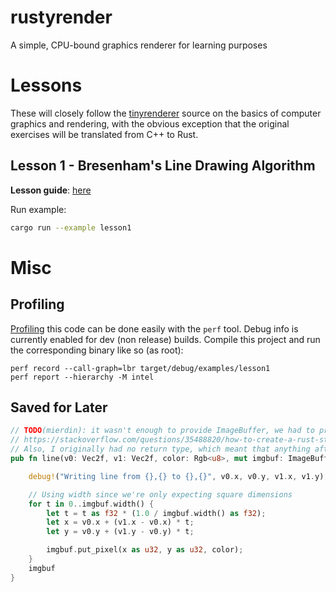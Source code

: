 # rustyrender

A simple, CPU-bound graphics renderer for learning purposes

# Lessons

These will closely follow the [tinyrenderer](https://github.com/ssloy/tinyrenderer/wiki) source on the basics of computer graphics and rendering, with the obvious exception that the original exercises will be translated from C++ to Rust.

## Lesson 1 - Bresenham's Line Drawing Algorithm

**Lesson guide**: [here](https://github.com/ssloy/tinyrenderer/wiki/Lesson-1-Bresenham%E2%80%99s-Line-Drawing-Algorithm)

Run example:

```bash
cargo run --example lesson1
```

# Misc

## Profiling

[Profiling](https://rust-lang.github.io/packed_simd/perf-guide/prof/linux.html) this code can be done easily with the `perf` tool. Debug info is currently enabled for dev (non release) builds. Compile this project and run the corresponding binary like so (as root):

```
perf record --call-graph=lbr target/debug/examples/lesson1
perf report --hierarchy -M intel
```


## Saved for Later

```rust
// TODO(mierdin): it wasn't enough to provide ImageBuffer, we had to provide the typs after as well. Why?
// https://stackoverflow.com/questions/35488820/how-to-create-a-rust-struct-with-an-imageimagebuffer-as-a-member
// Also, I originally had no return type, which meant that anything after this function call lost ownership of imgbuf. Had to return it to pass back ownership.
pub fn line(v0: Vec2f, v1: Vec2f, color: Rgb<u8>, mut imgbuf: ImageBuffer<Rgb<u8>, Vec<u8>>) -> ImageBuffer<Rgb<u8>, Vec<u8>>{

    debug!("Writing line from {},{} to {},{}", v0.x, v0.y, v1.x, v1.y);

    // Using width since we're only expecting square dimensions
    for t in 0..imgbuf.width() {
        let t = t as f32 * (1.0 / imgbuf.width() as f32);
        let x = v0.x + (v1.x - v0.x) * t;
        let y = v0.y + (v1.y - v0.y) * t;

        imgbuf.put_pixel(x as u32, y as u32, color);
    }
    imgbuf
}
```